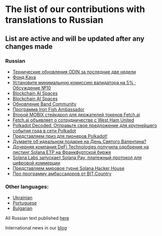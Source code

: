 # The list of our contributions with translations to Russian

## List are active and will be updated after any changes made

### Russian
- [Технические обновления ODIN за последние две недели](https://ru.nq4.net/OtcHvOjT8e8)
- [Фонд Kava](https://ru.nq4.net/XGoFIt7_JaR)
- [Установите минимальную комиссию валидатора на 5% · Обсуждение №10](https://ru.nq4.net/LcMjwPyMgqK)
- [Blockchain AI Spaces](https://ru.nq4.net/jSH3O4EqSyt)
- [Blockchain AI Spaces](https://ru.nq4.net/qqQr-2QVUYU)
- [Обновление Band Community](https://ru.nq4.net/cSj_OplKBfy)
- [Программа Iron Fish Ambassador](https://ru.nq4.net/1kbf4sONInJ)
- [Второй MOBIX стейкдроп для держателей токенов Fetch.ai](https://ru.nq4.net/D-bjOqQQ3xX)
- [Fetch.ai объявляет о сотрудничестве с West Ham United](https://ru.nq4.net/yCp0DBND7kI)
- [Polkadot Decoded: Отправьте свое предложение для крупнейшего события года в сети Polkadot](https://ru.nq4.net/p-vIeRlLHxO)
- [Представляем приз для пионеров Polkadot!](https://ru.nq4.net/PDHMgDQMvFv)
- [Думаете об идеальном подарке на День Святого Валентина?](https://ru.nq4.net/vRnA4V3cL7G)
- [Дочерняя компания DeFi Technologies получила одобрение на листинг Solana ETP на Франкфуртской бирже](https://ru.nq4.net/SN-J-VMPa8q)
- [Solana Labs запускает Solana Pay, платежный протокол для цифровой коммерции](https://ru.nq4.net/MpYVDvNyquS)
- [Представляем мировое турне Solana Hacker House](https://ru.nq4.net/Gdr-VMxpiF1)
- [Про программу амбассадоров от BIT.Country](https://teletype.in/@plusua/_zc3YEyoZ37)


### Other languages:
- [Ukrainian](https://github.com/nq4-net/entrance/blob/main/languages/ukrainian.md)
- [Portuguese](https://github.com/nq4-net/entrance/blob/main/languages/portuguese.md)
- [Bulgarian](https://github.com/nq4-net/entrance/blob/main/languages/bulgarian.md)


All Russian text published [here](https://ru.nq4.net/)

International news in our [blog](https://blog.nq4.net)
